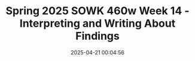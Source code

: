 ---
layout: single_presentation
name: spring-2025-sowk-460w-week-14-interpreting-and-writing-about-findings.md
title: "Spring 2025 SOWK 460w Week 14 - Interpreting and Writing About Findings"
date:  2025-04-21 00:04:56
presentation_id: Wp28xw
permalink: /Wp28xw/
redirect_from:
  - /presentations/Wp28xw/spring-2025-sowk-460w-week-14-interpreting-and-writing-about-findings
slides: 
  - slide_name: deck-Wp28xw-large-0.jpeg
    slide_alt: "The image features a yellow document icon, next to bold text saying, 'Interpreting and Writing About Findings,' on a pale pink background. Below, smaller text reads: 'Jacob Campbell, Ph.D. LICSW at Heritage University, Spring 2025 Week 14 of SOWK 460w.'"
  - slide_name: deck-Wp28xw-large-1.jpeg
    slide_alt: "Agenda slide outlining 'Plan for Week 14' activities: reviewing the executive summary, writing the abstract, discussion starters, bias-free language, storytelling with data, writing a summary with previous data, and group work. The presentation is associated with Jacob Campbell, Ph.D., LICSW at Heritage University for Spring 2025 Week 14 of SOWK 460w."
  - slide_name: deck-Wp28xw-large-2.jpeg
    slide_alt: "A black document icon appears on a pink background. It includes text lines and a folded corner. Beside it, bold text reads: 'Executive Summary Template Review.' Additional text at the bottom credits Jacob Campbell, Ph.D., LICSW at Heritage University for Spring 2025 Week 14 of SOWK 460w."
  - slide_name: deck-Wp28xw-large-3.jpeg
    slide_alt: "A laptop screen displays 'Executive Summary.' Arrows labeled 'Write Here' and 'Resources Here' point to it. Text: 'Write abstract and share it with another group.' Links provided for reading abstracts and a keywords guide."
  - slide_name: deck-Wp28xw-large-4.jpeg
    slide_alt: "A presentation slide titled 'Discussion Phrases Guide by APA Style Guide' lists sentence starters for summarizing results, linking findings, discussing results, study limitations, implications, and future research. A pink circle suggests group discussion about sentence usage. URL: https://apastyle.apa.org/instructional-aids/discussion-phrases-guide.pdf."
  - slide_name: deck-Wp28xw-large-5.jpeg
    slide_alt: "Text slide titled 'Brief Guide to Bias-Free and Inclusive Language.' It includes a URL and mentions reading resources like 'Bias-Free Language Guidelines.' Questions prompt application and reflection. Blue background with black text box."
  - slide_name: deck-Wp28xw-large-6.jpeg
    slide_alt: "Slide with a pink background lists topics needing sources, including agency population, mission, and related programs. Additional points cover ethics, cultural considerations, methods, and recommendations. Title reads 'What Content Might Need Sources.'"
  - slide_name: deck-Wp28xw-large-7.jpeg
    slide_alt: "Slide with bold text asks, 'How can you tell a story using your data?' on a pink background. Lower left includes presentation details: 'Jacob Campbell, Ph.D., LICSW at Heritage University for Spring 2025 Week 14 of SOWK 460w.'"
  - slide_name: deck-Wp28xw-large-8.jpeg
    slide_alt: "Slide text on a light pink background advises writing a summary of group data responses. It suggests sectioning tasks for groups, culminating in a final paper. Text includes contact: Jacob Campbell, Ph.D., LICSW at Heritage University for Spring 2025 Week 14 of SOWK 460w."
  - slide_name: deck-Wp28xw-large-9.jpeg
    slide_alt: "A red clock with green hands is centered on a bright green background, indicating the time. Text reads 'Group Work Final Paper or Presentation' and credits Jacob Campbell for the Spring 2025 course."
presentation_description_md: >
  Week%2014%20is%20the%20last%20regular%20in-person%20class%20of%20the%20semester.%20Next%20week,%20students%20will%20work%20on%20their%20papers%20and%20presentations.%20This%20week,%20we%20look%20into%20how%20we%20interpret%20and%20write%20about%20findings.%20We%20will%20look%20at%20academic%20writing%20and%20how%20to%20use%20the%20APA%20style%20guide%20to%20use%20bias-free%20language,%20write%20an%20abstract,%20and%20more.%20We%20will%20be%20going%20over%20the%20total%20sections%20of%20the%20final%20paper.%20We%20will%20also%20have%20time%20for%20you%20to%20work%20in%20your%20groups%20on%20your%20final%20assignments.%0A%0AThe%20agenda%20is%20as%20follows:%0A%0A-%20Reviewing%20the%20executive%20summary%0A-%20Writing%20the%20abstract%0A-%20Discussion%20starters%0A-%20Bias-free%20language%0A-%20Telling%20a%20story%20with%20your%20data%0A-%20Writing%20a%20summary%20with%20data%20from%20last%20week%0A-%20Time%20to%20work%20with%20your%20group
downloadable_slides: deck-Wp28xw.pdf
slides_count: 10
header:
  teaser: deck-Wp28xw-thumb-0.jpeg
presentation_video: 
location: "Heritage University"
tags:
  - Heritage University
  - BASW Program
  - SOWK 460w
---